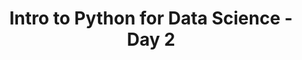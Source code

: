 ---
lang: en-US
lang-id: intro-to-python-2021-summer-day-2
title: Intro to Python for Data Science - Day 2
---